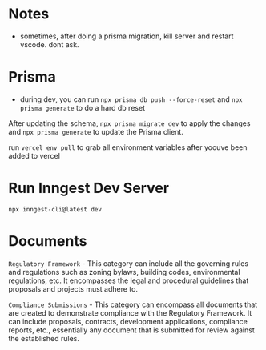 # Notes

- sometimes, after doing a prisma migration, kill server and restart vscode. dont ask.

# Prisma

- during dev, you can run ```npx prisma db push --force-reset``` and ```npx prisma generate``` to do a hard db reset

After updating the schema, ```npx prisma migrate dev``` to apply the changes and ```npx prisma generate``` to update the Prisma client.


run ```vercel env pull``` to grab all environment variables after yoouve been added to vercel

# Run Inngest Dev Server
```npx inngest-cli@latest dev```



# Documents

`Regulatory Framework` - This category can include all the governing rules and regulations such as zoning bylaws, building codes, environmental regulations, etc. It encompasses the legal and procedural guidelines that proposals and projects must adhere to.

`Compliance Submissions` - This category can encompass all documents that are created to demonstrate compliance with the Regulatory Framework. It can include proposals, contracts, development applications, compliance reports, etc., essentially any document that is submitted for review against the established rules.


